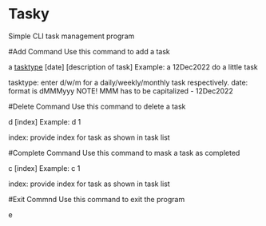 # Tasky
 Simple CLI task management program
 
#Add Command
Use this command to add a task

a [tasktype](optional) [date] [description of task]
 Example: a 12Dec2022 do a little task

tasktype: enter d/w/m for a daily/weekly/monthly task respectively.
date: format is dMMMyyy NOTE! MMM has to be capitalized - 12Dec2022

#Delete Command
Use this command to delete a task

d [index]
 Example: d 1
 
index: provide index for task as shown in task list

#Complete Command
Use this command to mask a task as completed

c [index]
 Example: c 1
 
index: provide index for task as shown in task list
 
#Exit Commnd
Use this command to exit the program

e
